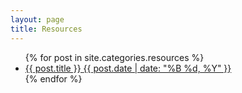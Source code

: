 ```yaml
---
layout: page
title: Resources
---
```


<ul class="post-list">
{% for post in site.categories.resources %} 
  <li><article><a href="{{ site.baseurl }}{{ post.url }}">{{ post.title }} <span class="entry-date"><time datetime="{{ post.date | date_to_xmlschema }}">{{ post.date | date: "%B %d, %Y" }}</time></span></a></article></li>
{% endfor %}
</ul>
